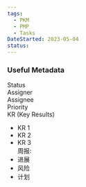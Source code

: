 ```yaml
---
tags:
  - PKM
  - PMP
  - Tasks
DateStarted: 2023-05-04
status:
---
```


### Useful Metadata

Status  
Assigner  
Assignee  
Priority  
KR (Key Results)

- KR 1
- KR 2
- KR 3  
  周报:
- 进展
- 风险
- 计划
